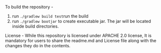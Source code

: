 


To build the repository -  

1. run `./gradlew build test`run the build
2. run `./gradlew bootjar` to create executable jar. The jar will be located inside build directories.
 


License - 
While this repository is licensed under APACHE 2.0 license, It is mandatory for users to share the readme.md and License file along with the changes they do in the contents.
